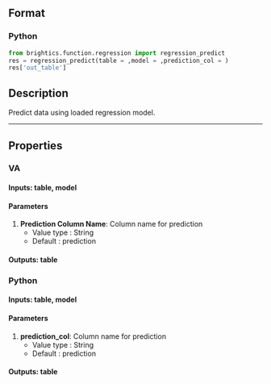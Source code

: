 ## Format
### Python
```python
from brightics.function.regression import regression_predict
res = regression_predict(table = ,model = ,prediction_col = )
res['out_table']
```

## Description
Predict data using loaded regression model.

---

## Properties
### VA
#### Inputs: table, model

#### Parameters
1. **Prediction Column Name**: Column name for prediction
   - Value type : String
   - Default : prediction

#### Outputs: table

### Python
#### Inputs: table, model

#### Parameters
1. **prediction_col**: Column name for prediction
   - Value type : String
   - Default : prediction

#### Outputs: table

